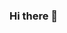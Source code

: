 ### Hi there 👋

<!--
**vuphuongha/vuphuongha** is a ✨ _special_ ✨ repository because its `README.md` (this file) appears on your GitHub profile.
👋  Hi! I'm Ha.
😄  My pronouns are she/her/hers.
👨🏻‍💻  About Me
🎓  I'm currently studying Mathematics at Dickinson College.
🌱  I’m interested in data science and data analytics.
👀  My hobbies are doodling and karaoke.
💞️  I’m looking to collaborate on projects and meeting new people.
📫  You can reach me at: havu0910@gmail.com.  
-->
